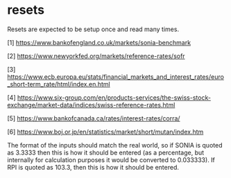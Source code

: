 # resets

Resets are expected to be setup once and read many times.


[1] https://www.bankofengland.co.uk/markets/sonia-benchmark

[2] https://www.newyorkfed.org/markets/reference-rates/sofr

[3] https://www.ecb.europa.eu/stats/financial_markets_and_interest_rates/euro_short-term_rate/html/index.en.html

[4] https://www.six-group.com/en/products-services/the-swiss-stock-exchange/market-data/indices/swiss-reference-rates.html

[5] https://www.bankofcanada.ca/rates/interest-rates/corra/

[6] https://www.boj.or.jp/en/statistics/market/short/mutan/index.htm


The format of the inputs should match the real world, so if SONIA is quoted as 3.3333 then this is how it should be entered (as a percentage, but internally for calculation purposes it would be converted to 0.033333). If RPI is quoted as 103.3, then this is how it should be entered.
